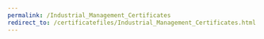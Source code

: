 ```yaml
---
permalink: /Industrial_Management_Certificates
redirect_to: /certificatefiles/Industrial_Management_Certificates.html
---
```

<!-- Content for the page (if any) goes here -->
